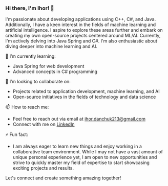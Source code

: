 ### Hi there, I'm Ihor! 👋

I'm passionate about developing applications using C++, C#, and Java. Additionally, I have a keen interest in the fields of machine learning and artificial intelligence. I aspire to explore these areas further and embark on creating my own open-source projects centered around ML/AI. Currently, I'm actively delving into Java Spring and C#. I'm also enthusiastic about diving deeper into machine learning and AI.

🌱 I’m currently learning:
- Java Spring for web development
- Advanced concepts in C# programming

💼 I’m looking to collaborate on:
- Projects related to application development, machine learning, and AI
- Open-source initiatives in the fields of technology and data science

📫 How to reach me:
- Feel free to reach out via email at [ihor.danchuk213@gmail.com](mailto:ihor.danchuk213@gmail.com)
- Connect with me on [LinkedIn](https://www.linkedin.com/in/ihor-danchuk-1a011120b/)

⚡ Fun fact:
- I am always eager to learn new things and enjoy working in a collaborative team environment. While I may not have a vast amount of unique personal experience yet, I am open to new opportunities and strive to quickly master my field of expertise to start showcasing exciting projects and results.

Let's connect and create something amazing together!
